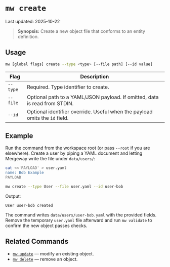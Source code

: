 # `mw create`

Last updated: 2025-10-22

> **Synopsis:** Create a new object file that conforms to an entity definition.

## Usage

```bash
mw [global flags] create --type <type> [--file path] [--id value]
```

| Flag | Description |
| --- | --- |
| `--type` | Required. Type identifier to create. |
| `--file` | Optional path to a YAML/JSON payload. If omitted, data is read from STDIN. |
| `--id` | Optional identifier override. Useful when the payload omits the `id` field. |

## Example

Run the command from the workspace root (or pass `--root` if you are elsewhere). Create a user by piping a YAML document and letting Mergeway write the file under `data/users/`:

```bash
cat <<'PAYLOAD' > user.yaml
name: Bob Example
PAYLOAD

mw create --type User --file user.yaml --id user-bob
```

Output:

```
User user-bob created
```

The command writes `data/users/user-bob.yaml` with the provided fields. Remove the temporary `user.yaml` file afterward and run `mw validate` to confirm the new object passes checks.

## Related Commands

- [`mw update`](update.md) — modify an existing object.
- [`mw delete`](delete.md) — remove an object.
